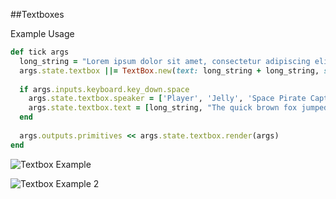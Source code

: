 ##Textboxes

Example Usage
```ruby
def tick args
  long_string = "Lorem ipsum dolor sit amet, consectetur adipiscing elitteger dolor velit, ultricies vitae libero vel, aliquam imperdiet enim."
  args.state.textbox ||= TextBox.new(text: long_string + long_string, speaker: "Player")
  
  if args.inputs.keyboard.key_down.space
    args.state.textbox.speaker = ['Player', 'Jelly', 'Space Pirate Captain'].sample
    args.state.textbox.text = [long_string, "The quick brown fox jumped over the lazy dog", "...", "And that's that!"].sample
  end
  
  args.outputs.primitives << args.state.textbox.render(args)
end
```

![Textbox Example](app/metadata/Text1.png?raw=true "Sample Text")

![Textbox Example 2](app/metadata/Text2.png?raw=true "Sample Text")